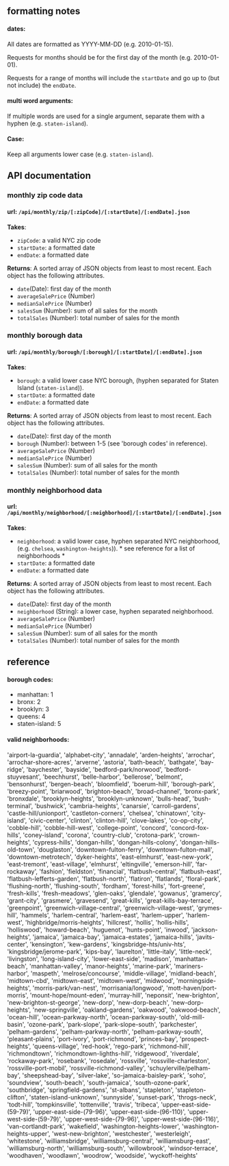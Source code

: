 ## formatting notes

#### dates:
All dates are formatted as YYYY-MM-DD (e.g. 2010-01-15).

Requests for months should be for the first day of the month (e.g. 2010-01-01).

Requests for a range of months will include the `startDate` and go up to (but not include) the `endDate`.

#### multi word arguments:
If multiple words are used for a single argument, separate them with a hyphen (e.g. `staten-island`).

#### Case:
Keep all arguments lower case (e.g. `staten-island`).

## API documentation

### monthly zip code data

#### url: `/api/monthly/zip/[:zipCode]/[:startDate]/[:endDate].json`

**Takes**:
* `zipCode`: a valid NYC zip code
* `startDate`: a formatted date
* `endDate`: a formatted date

**Returns**:
A sorted array of JSON objects from least to most recent. Each object has the following attributes.
* `date`(Date): first day of the month
* `averageSalePrice` (Number)
* `medianSalePrice` (Number)
* `salesSum` (Number): sum of all sales for the month
* `totalSales` (Number): total number of sales for the month

### monthly borough data

#### url: `/api/monthly/borough/[:borough]/[:startDate]/[:endDate].json`

**Takes**:
* `borough`: a valid lower case NYC borough, (hyphen separated for Staten Island (`staten-island`)). 
* `startDate`: a formatted date
* `endDate`: a formatted date

**Returns**:
A sorted array of JSON objects from least to most recent. Each object has the following attributes.
* `date`(Date): first day of the month
* `borough` (Number): between 1-5 (see 'borough codes' in reference).
* `averageSalePrice` (Number)
* `medianSalePrice` (Number)
* `salesSum` (Number): sum of all sales for the month
* `totalSales` (Number): total number of sales for the month

### monthly neighborhood data

#### url: `/api/monthly/neighborhood/[:neighborhood]/[:startDate]/[:endDate].json`

**Takes**:
* `neighborhood`: a valid lower case, hyphen separated NYC neighborhood, (e.g. `chelsea`, `washington-heights`)). * see reference for a list of neighborhoods *
* `startDate`: a formatted date
* `endDate`: a formatted date

**Returns**:
A sorted array of JSON objects from least to most recent. Each object has the following attributes.
* `date`(Date): first day of the month
* `neighborhood` (String): a lower case, hyphen separated neighborhood.
* `averageSalePrice` (Number)
* `medianSalePrice` (Number)
* `salesSum` (Number): sum of all sales for the month
* `totalSales` (Number): total number of sales for the month

## reference

#### borough codes:

* manhattan: 1
* bronx: 2
* brooklyn: 3
* queens: 4
* staten-island: 5	

#### valid neighborhoods:

'airport-la-guardia',
'alphabet-city',
'annadale',
'arden-heights',
'arrochar',
'arrochar-shore-acres',
'arverne',
'astoria',
'bath-beach',
'bathgate',
'bay-ridge',
'baychester',
'bayside',
'bedford-park/norwood',
'bedford-stuyvesant',
'beechhurst',
'belle-harbor',
'bellerose',
'belmont',
'bensonhurst',
'bergen-beach',
'bloomfield',
'boerum-hill',
'borough-park',
'breezy-point',
'briarwood',
'brighton-beach',
'broad-channel',
'bronx-park',
'bronxdale',
'brooklyn-heights',
'brooklyn-unknown',
'bulls-head',
'bush-terminal',
'bushwick',
'cambria-heights',
'canarsie',
'carroll-gardens',
'castle-hill/unionport',
'castleton-corners',
'chelsea',
'chinatown',
'city-island',
'civic-center',
'clinton',
'clinton-hill',
'clove-lakes',
'co-op-city',
'cobble-hill',
'cobble-hill-west',
'college-point',
'concord',
'concord-fox-hills',
'coney-island',
'corona',
'country-club',
'crotona-park',
'crown-heights',
'cypress-hills',
'dongan-hills',
'dongan-hills-colony',
'dongan-hills-old-town',
'douglaston',
'downtown-fulton-ferry',
'downtown-fulton-mall',
'downtown-metrotech',
'dyker-heights',
'east-elmhurst',
'east-new-york',
'east-tremont',
'east-village',
'elmhurst',
'eltingville',
'emerson-hill',
'far-rockaway',
'fashion',
'fieldston',
'financial',
'flatbush-central',
'flatbush-east',
'flatbush-lefferts-garden',
'flatbush-north',
'flatiron',
'flatlands',
'floral-park',
'flushing-north',
'flushing-south',
'fordham',
'forest-hills',
'fort-greene',
'fresh-kills',
'fresh-meadows',
'glen-oaks',
'glendale',
'gowanus',
'gramercy',
'grant-city',
'grasmere',
'gravesend',
'great-kills',
'great-kills-bay-terrace',
'greenpoint',
'greenwich-village-central',
'greenwich-village-west',
'grymes-hill',
'hammels',
'harlem-central',
'harlem-east',
'harlem-upper',
'harlem-west',
'highbridge/morris-heights',
'hillcrest',
'hollis',
'hollis-hills',
'holliswood',
'howard-beach',
'huguenot',
'hunts-point',
'inwood',
'jackson-heights',
'jamaica',
'jamaica-bay',
'jamaica-estates',
'jamaica-hills',
'javits-center',
'kensington',
'kew-gardens',
'kingsbridge-hts/univ-hts',
'kingsbridge/jerome-park',
'kips-bay',
'laurelton',
'little-italy',
'little-neck',
'livingston',
'long-island-city',
'lower-east-side',
'madison',
'manhattan-beach',
'manhattan-valley',
'manor-heights',
'marine-park',
'mariners-harbor',
'maspeth',
'melrose/concourse',
'middle-village',
'midland-beach',
'midtown-cbd',
'midtown-east',
'midtown-west',
'midwood',
'morningside-heights',
'morris-park/van-nest',
'morrisania/longwood',
'mott-haven/port-morris',
'mount-hope/mount-eden',
'murray-hill',
'neponsit',
'new-brighton',
'new-brighton-st-george',
'new-dorp',
'new-dorp-beach',
'new-dorp-heights',
'new-springville',
'oakland-gardens',
'oakwood',
'oakwood-beach',
'ocean-hill',
'ocean-parkway-north',
'ocean-parkway-south',
'old-mill-basin',
'ozone-park',
'park-slope',
'park-slope-south',
'parkchester',
'pelham-gardens',
'pelham-parkway-north',
'pelham-parkway-south',
'pleasant-plains',
'port-ivory',
'port-richmond',
'princes-bay',
'prospect-heights',
'queens-village',
'red-hook',
'rego-park',
'richmond-hill',
'richmondtown',
'richmondtown-lighths-hill',
'ridgewood',
'riverdale',
'rockaway-park',
'rosebank',
'rosedale',
'rossville',
'rossville-charleston',
'rossville-port-mobil',
'rossville-richmond-valley',
'schuylerville/pelham-bay',
'sheepshead-bay',
'silver-lake',
'so-jamaica-baisley-park',
'soho',
'soundview',
'south-beach',
'south-jamaica',
'south-ozone-park',
'southbridge',
'springfield-gardens',
'st-albans',
'stapleton',
'stapleton-clifton',
'staten-island-unknown',
'sunnyside',
'sunset-park',
'throgs-neck',
'todt-hill',
'tompkinsville',
'tottenville',
'travis',
'tribeca',
'upper-east-side-(59-79)',
'upper-east-side-(79-96)',
'upper-east-side-(96-110)',
'upper-west-side-(59-79)',
'upper-west-side-(79-96)',
'upper-west-side-(96-116)',
'van-cortlandt-park',
'wakefield',
'washington-heights-lower',
'washington-heights-upper',
'west-new-brighton',
'westchester',
'westerleigh',
'whitestone',
'williamsbridge',
'williamsburg-central',
'williamsburg-east',
'williamsburg-north',
'williamsburg-south',
'willowbrook',
'windsor-terrace',
'woodhaven',
'woodlawn',
'woodrow',
'woodside',
'wyckoff-heights'